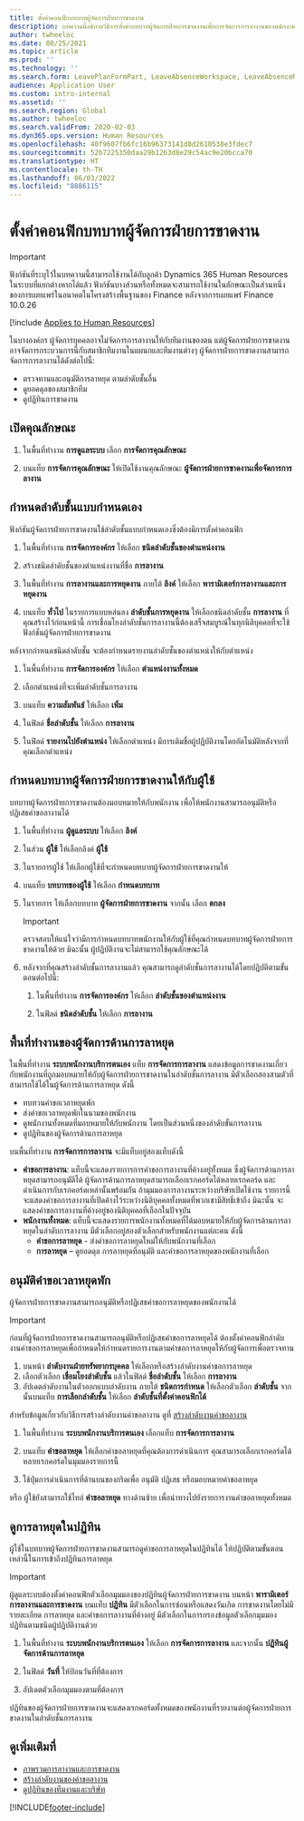 ```yaml
---
title: ตั้งค่าคอนฟิกบทบาทผู้จัดการฝ่ายการขาดงาน
description: บทความนี้อธิบายวิธีการตั้งค่าบทบาทผู้จัดการฝ่ายการขาดงานเพื่อการจัดการการลางานของพนักงาน
author: twheeloc
ms.date: 08/25/2021
ms.topic: article
ms.prod: ''
ms.technology: ''
ms.search.form: LeavePlanFormPart, LeaveAbsenceWorkspace, LeaveAbsenceManager
audience: Application User
ms.custom: intro-internal
ms.assetid: ''
ms.search.region: Global
ms.author: twheeloc
ms.search.validFrom: 2020-02-03
ms.dyn365.ops.version: Human Resources
ms.openlocfilehash: 40f9607fb6fc16b96373141d8d2610538e3fdec7
ms.sourcegitcommit: 52b7225350daa29b1263d8e29c54ac9e20bcca70
ms.translationtype: HT
ms.contentlocale: th-TH
ms.lasthandoff: 06/03/2022
ms.locfileid: "8886115"
---
```

# <a name="configure-the-absence-manager-role"></a>ตั้งค่าคอนฟิกบทบาทผู้จัดการฝ่ายการขาดงาน

>[!Important]
>ฟังก์ชันที่ระบุไว้ในบทความนี้สามารถใช้งานได้กับลูกค้า Dynamics 365 Human Resources ในระบบที่แยกต่างหากได้แล้ว ฟังก์ชันบางส่วนหรือทั้งหมดจะสามารถใช้งานในลักษณะเป็นส่วนหนึ่งของการเผยแพร่ในอนาคตในโครงสร้างพื้นฐานของ Finance หลังจากการเผยแพร่ Finance 10.0.26

[!include [Applies to Human Resources](../includes/applies-to-hr.md)]

ในบางองค์กร ผู้จัดการบุคคลอาจไม่จัดการการลางานให้กับทีมงานของตน แต่ผู้จัดการฝ่ายการขาดงานอาจจัดการกระบวนการนี้กับสมาชิกทีมงานในแผนกและทีมงานต่างๆ ผู้จัดการฝ่ายการขาดงานสามารถจัดการการลางานได้ดังต่อไปนี้:

- ตรวจทานและอนุมัติการลาหยุด ตามลำดับชั้นอื่น
- ดูยอดดุลของสมาชิกทีม
- ดูปฏิทินการขาดงาน

## <a name="turn-on-the-feature"></a>เปิดคุณลักษณะ

1. ในพื้นที่ทำงาน **การดูแลระบบ** เลือก **การจัดการคุณลักษณะ**

2. บนแท็บ **การจัดการคุณลักษณะ** ให้เปิดใช้งานคุณลักษณะ **ผู้จัดการฝ่ายการขาดงานเพื่อจัดการการลางาน**

## <a name="define-a-custom-hierarchy"></a>กําหนดลำดับชั้นแบบกำหนดเอง

ฟังก์ชันผู้จัดการฝ่ายการขาดงานใช้ลำดับชั้นแบบกำหนดเองซึ่งต้องมีการตั้งค่าคอนฟิก

1. ในพื้นที่ทำงาน **การจัดการองค์กร** ให้เลือก **ชนิดลำดับชั้นของตำแหน่งงาน**

2. สร้างชนิดลำดับชั้นของตำแหน่งงานที่ชื่อ **การลางาน**

3. ในพื้นที่ทำงาน **การลางานและการหยุดงาน** ภายใต้ **ลิงค์** ให้เลือก **พารามิเตอร์การลางานและการหยุดงาน**

4. บนแท็บ **ทั่วไป** ในรายการแบบหล่นลง **ลำดับชั้นการหยุดงาน** ให้เลือกชนิดลำดับชั้น **การลางาน** ที่คุณสร้างไว้ก่อนหน้านี้ การเชื่อมโยงลำดับชั้นการลางานนี้ต้องเสร็จสมบูรณ์ในทุกนิติบุคคลที่จะใช้ฟังก์ชันผู้จัดการฝ่ายการขาดงาน

หลังจากกําหนดชนิดลำดับชั้น จะต้องกําหนดรายงานลำดับชั้นของตําแหน่งให้กับตําแหน่ง

1. ในพื้นที่ทำงาน **การจัดการองค์กร** ให้เลือก **ตำแหน่งงานทั้งหมด**

2. เลือกตําแหน่งที่จะเพิ่มลำดับชั้นการลางาน

3. บนแท็บ **ความสัมพันธ์** ให้เลือก **เพิ่ม**

4. ในฟิลด์ **ชื่อลำดับชั้น** ให้เลือก **การลางาน**

5. ในฟิลด์ **รายงานไปยังตำแหน่ง** ให้เลือกตำแหน่ง มีการเติมชื่อผู้ปฏิบัติงานโดยอัตโนมัติหลังจากที่คุณเลือกตําแหน่ง

## <a name="assign-the-absence-manager-role-to-a-user"></a>กําหนดบทบาทผู้จัดการฝ่ายการขาดงานให้กับผู้ใช้

บทบาทผู้จัดการฝ่ายการขาดงานต้องมอบหมายให้กับพนักงาน เพื่อให้พนักงานสามารถอนุมัติหรือปฏิเสธคำขอลางานได้

1. ในพื้นที่ทำงาน **ผู้ดูแลระบบ** ให้เลือก **ลิงค์**

2. ในส่วน **ผู้ใช้** ให้เลือกลิงค์ **ผู้ใช้**

3. ในรายการผู้ใช้ ให้เลือกผู้ใช้ที่จะกําหนดบทบาทผู้จัดการฝ่ายการขาดงานให้

4. บนแท็บ **บทบาทของผู้ใช้** ให้เลือก **กำหนดบทบาท**

5. ในรายการ ให้เลือกบทบาท **ผู้จัดการฝ่ายการขาดงาน** จากนั้น เลือก **ตกลง**

    > [!IMPORTANT]
    > ตรวจสอบให้แน่ใจว่ามีการกําหนดบทบาทพนักงานให้กับผู้ใช้ที่คุณกําหนดบทบาทผู้จัดการฝ่ายการขาดงานให้ด้วย มิฉะนั้น ผู้ปฏิบัติงานจะไม่สามารถใช้คุณลักษณะได้

6. หลังจากที่คุณสร้างลำดับชั้นการลางานแล้ว คุณสามารถดูลำดับชั้นการลางานได้โดยปฏิบัติตามขั้นตอนต่อไปนี้:

    1. ในพื้นที่ทำงาน **การจัดการองค์กร** ให้เลือก **ลำดับชั้นของตำแหน่งงาน**
    
    2. ในฟิลด์ **ชนิดลำดับชั้น** ให้เลือก **การลางาน**

## <a name="absence-manager-workspace"></a>พื้นที่ทำงานของผู้จัดการด้านการลาหยุด

ในพื้นที่ทำงาน **ระบบพนักงานบริการตนเอง** แท็บ **การจัดการการลางาน** แสดงข้อมูลการขาดงานเกี่ยวกับพนักงานที่ถูกมอบหมายให้กับผู้จัดการฝ่ายการขาดงานในลำดับชั้นการลางาน มีตัวเลือกสองสามตัวที่สามารถใช้ได้ในผู้จัดการด้านการลาหยุด ดังนี้ 
 - ทบทวนคำขอเวลาหยุดพัก</br>
 - ส่งคำขอเวลาหยุดพักในนามของพนักงาน</br>
 - ดูพนักงานทั้งหมดที่มอบหมายให้กับพนักงาน โดยเป็นส่วนหนึ่งของลำดับขั้นการลางาน</br>
 - ดูปฏิทินของผู้จัดการด้านการลาหยุด</br>

บนพื้นที่ทำงาน **การจัดการการลางาน** จะมีแท็บอยู่สองแท็บดังนี้
 - **คำขอการลางาน**: แท็บนี้จะแสดงรายการการคำขอการลางานที่ค้างอยู่ทั้งหมด ซึ่งผู้จัดการด้านการลาหยุดสามารถอนุมัติได้ ผู้จัดการด้านการลาหยุดสามารถเลือกเรกคอร์ดได้หลายเรกคอร์ด และดำเนินการกับเรกคอร์ดเหล่านั้นพร้อมกัน ถ้ามุมมองการลางานระหว่างบริษัทเปิดใช้งาน รายการนี้จะแสดงคำขอการลางานที่เปิดค้างไว้ระหว่างนิติบุคคลทั้งหมดที่พวกเขามีสิทธิ์เข้าถึง มิฉะนั้น จะแสดงคำขอการลางานที่ค้างอยู่ของนิติบุคคลที่เลือกในปัจจุบัน </br>
 - **พนักงานทั้งหมด**: แท็บนี้จะแสดงรายการพนักงานทั้งหมดที่ได้มอบหมายให้กับผู้จัดการด้านการลาหยุดในลำดับการลางาน มีตัวเลือกอยู่สองตัวเลือกสำหรับพนักงานแต่ละคน ดังนี้
    - **คำขอการลาหยุด** - ส่งคำขอการลาหยุดใหม่ให้กับพนักงานที่เลือก</br>
    - **การลาหยุด** – ดูยอดดุล การลาหยุดที่อนุมัติ และคำขอการลาหยุดของพนักงานที่เลือก</br>

## <a name="approve-time-off-requests"></a>อนุมัติคำขอเวลาหยุดพัก

ผู้จัดการฝ่ายการขาดงานสามารถอนุมัติหรือปฏิเสธคำขอการลาหยุดของพนักงานได้ 

> [!IMPORTANT]
> ก่อนที่ผู้จัดการฝ่ายการขาดงานสามารถอนุมัติหรือปฏิเสธคำขอการลาหยุดได้ ต้องตั้งค่าคอนฟิกลำดับงานคำขอการลาหยุดเพื่อกําหนดให้กําหนดรายการงานตามคำขอการลาหยุดให้กับผู้จัดการเพื่อตรวจทาน
>
> 1. บนหน้า **ลำดับงานฝ่ายทรัพยากรบุคคล** ให้เลือกหรือสร้างลำดับงานคำขอการลาหยุด
> 2. เลือกตัวเลือก **เชื่อมโยงลำดับชั้น** แล้วในฟิลด์ **ชื่อลำดับชั้น** ให้เลือก **การลางาน**
> 3. อัปเดตลำดับงานในตัวออกแบบลำดับงาน ภายใต้ **ชนิดการกำหนด** ให้เลือกตัวเลือก **ลำดับชั้น** จากนั้นบนแท็บ **การเลือกลำดับชั้น** ให้เลือก **ลำดับชั้นที่ตั้งค่าคอนฟิกได้**
>
> สำหรับข้อมูลเกี่ยวกับวิธีการสร้างลำดับงานคำขอลางาน ดูที่ [สร้างลำดับงานคำขอลางาน](hr-leave-and-absence-workflow.md)

1. ในพื้นที่ทำงาน **ระบบพนักงานบริการตนเอง** เลือกแท็บ **การจัดการการลางาน**

2. บนแท็บ **คำขอลาหยุด** ให้เลือกคำขอลาหยุดที่คุณต้องการดำเนินการ คุณสามารถเลือกเรกคอร์ดได้หลายเรกคอร์ดในมุมมองรายการนี้

3. ใช้ปุ่มการดำเนินการที่ด้านบนของกริดเพื่อ อนุมัติ ปฏิเสธ หรือมอบหมายคำขอลาหยุด 

หรือ ผู้ใช้ยังสามารถใช้ไทล์ **คำขอลาหยุด** ทางด้านซ้าย เพื่อนําทางไปยังรายการงานคำขอลาหยุดทั้งหมด 

## <a name="view-time-off-in-the-calendar"></a>ดูการลาหยุดในปฏิทิน

ผู้ใช้ในบทบาทผู้จัดการฝ่ายการขาดงานสามารถดูคำขอการลาหยุดในปฏิทินได้ ให้ปฏิบัติตามขั้นตอนเหล่านี้ในการเข้าถึงปฏิทินการลาหยุด

> [!IMPORTANT]
> ผู้ดูแลระบบต้องตั้งค่าคอนฟิกตัวเลือกมุมมองของปฏิทินผู้จัดการฝ่ายการขาดงาน บนหน้า **พารามิเตอร์การลางานและการขาดงาน** บนแท็บ **ปฏิทิน** มีตัวเลือกในการซ่อนหรือแสดงวันเกิด การขาดงานโดยไม่มีรายละเอียด การลาหยุด และคำขอการลางานที่ค้างอยู่ มีตัวเลือกในการกรองข้อมูลตัวเลือกมุมมองปฏิทินตามชนิดผู้ปฏิบัติงานด้วย

1. ในพื้นที่ทำงาน **ระบบพนักงานบริการตนเอง** ให้เลือก **การจัดการการลางาน** และจากนั้น **ปฏิทินผู้จัดการด้านการลาหยุด**

2. ในฟิลด์ **วันที่** ให้ป้อนวันที่ที่ต้องการ

3. อัปเดตตัวเลือกมุมมองตามที่ต้องการ

ปฏิทินของผู้จัดการฝ่ายการขาดงานจะแสดงเรกคอร์ดทั้งหมดของพนักงานที่รายงานต่อผู้จัดการฝ่ายการขาดงานในลำดับชั้นการลางาน

## <a name="see-also"></a>ดูเพิ่มเติมที่

- [ภาพรวมการลางานและการขาดงาน](hr-leave-and-absence-overview.md)
- [สร้างลำดับงานของคำขอลางาน](hr-leave-and-absence-workflow.md)
- [ดูปฏิทินของทีมงานและบริษัท](hr-employee-self-service-calendar.md)

[!INCLUDE[footer-include](../includes/footer-banner.md)]

